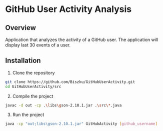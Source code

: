 # GitHub User Activity Analysis

## Overview
Application that analyzes the activity of a GitHub user.
The application will display last 30 events of a user.

## Installation

1. Clone the repository
```bash
git clone https://github.com/Biszku/GitHubUserActivity.git
cd GitHubUserActivity/src
```
2. Compile the project
```bash
javac -d out -cp .\libs\gson-2.10.1.jar .\src\*.java
```
3. Run the project
```bash
java -cp "out;libs\gson-2.10.1.jar" GitHubActivity [github_username]
```
